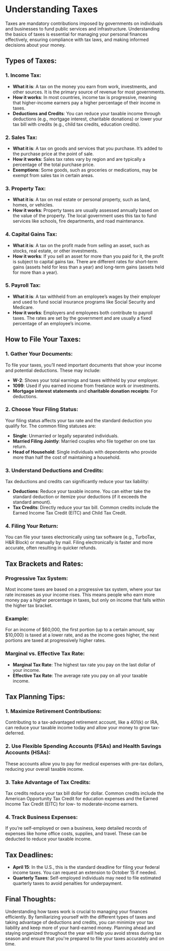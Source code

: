 # Understanding Taxes

Taxes are mandatory contributions imposed by governments on individuals and businesses to fund public services and infrastructure. Understanding the basics of taxes is essential for managing your personal finances effectively, ensuring compliance with tax laws, and making informed decisions about your money.

## Types of Taxes:

### 1. **Income Tax**:
   - **What it is**: A tax on the money you earn from work, investments, and other sources. It is the primary source of revenue for most governments.
   - **How it works**: In most countries, income tax is progressive, meaning that higher-income earners pay a higher percentage of their income in taxes. 
   - **Deductions and Credits**: You can reduce your taxable income through deductions (e.g., mortgage interest, charitable donations) or lower your tax bill with credits (e.g., child tax credits, education credits).

### 2. **Sales Tax**:
   - **What it is**: A tax on goods and services that you purchase. It’s added to the purchase price at the point of sale.
   - **How it works**: Sales tax rates vary by region and are typically a percentage of the total purchase price.
   - **Exemptions**: Some goods, such as groceries or medications, may be exempt from sales tax in certain areas.

### 3. **Property Tax**:
   - **What it is**: A tax on real estate or personal property, such as land, homes, or vehicles.
   - **How it works**: Property taxes are usually assessed annually based on the value of the property. The local government uses this tax to fund services like schools, fire departments, and road maintenance.

### 4. **Capital Gains Tax**:
   - **What it is**: A tax on the profit made from selling an asset, such as stocks, real estate, or other investments.
   - **How it works**: If you sell an asset for more than you paid for it, the profit is subject to capital gains tax. There are different rates for short-term gains (assets held for less than a year) and long-term gains (assets held for more than a year).

### 5. **Payroll Tax**:
   - **What it is**: A tax withheld from an employee’s wages by their employer and used to fund social insurance programs like Social Security and Medicare.
   - **How it works**: Employers and employees both contribute to payroll taxes. The rates are set by the government and are usually a fixed percentage of an employee’s income.

## How to File Your Taxes:

### 1. **Gather Your Documents**:
   To file your taxes, you’ll need important documents that show your income and potential deductions. These may include:
   - **W-2**: Shows your total earnings and taxes withheld by your employer.
   - **1099**: Used if you earned income from freelance work or investments.
   - **Mortgage interest statements** and **charitable donation receipts**: For deductions.

### 2. **Choose Your Filing Status**:
   Your filing status affects your tax rate and the standard deduction you qualify for. The common filing statuses are:
   - **Single**: Unmarried or legally separated individuals.
   - **Married Filing Jointly**: Married couples who file together on one tax return.
   - **Head of Household**: Single individuals with dependents who provide more than half the cost of maintaining a household.

### 3. **Understand Deductions and Credits**:
   Tax deductions and credits can significantly reduce your tax liability:
   - **Deductions**: Reduce your taxable income. You can either take the standard deduction or itemize your deductions (if it exceeds the standard amount).
   - **Tax Credits**: Directly reduce your tax bill. Common credits include the Earned Income Tax Credit (EITC) and Child Tax Credit.

### 4. **Filing Your Return**:
   You can file your taxes electronically using tax software (e.g., TurboTax, H&R Block) or manually by mail. Filing electronically is faster and more accurate, often resulting in quicker refunds.

## Tax Brackets and Rates:

### Progressive Tax System:
Most income taxes are based on a progressive tax system, where your tax rate increases as your income rises. This means people who earn more money pay a higher percentage in taxes, but only on income that falls within the higher tax bracket.

### Example:
For an income of $60,000, the first portion (up to a certain amount, say $10,000) is taxed at a lower rate, and as the income goes higher, the next portions are taxed at progressively higher rates.

### Marginal vs. Effective Tax Rate:
- **Marginal Tax Rate**: The highest tax rate you pay on the last dollar of your income.
- **Effective Tax Rate**: The average rate you pay on all your taxable income.

## Tax Planning Tips:

### 1. **Maximize Retirement Contributions**:
   Contributing to a tax-advantaged retirement account, like a 401(k) or IRA, can reduce your taxable income today and allow your money to grow tax-deferred.

### 2. **Use Flexible Spending Accounts (FSAs) and Health Savings Accounts (HSAs)**:
   These accounts allow you to pay for medical expenses with pre-tax dollars, reducing your overall taxable income.

### 3. **Take Advantage of Tax Credits**:
   Tax credits reduce your tax bill dollar for dollar. Common credits include the American Opportunity Tax Credit for education expenses and the Earned Income Tax Credit (EITC) for low- to moderate-income earners.

### 4. **Track Business Expenses**:
   If you’re self-employed or own a business, keep detailed records of expenses like home office costs, supplies, and travel. These can be deducted to reduce your taxable income.

## Tax Deadlines:
- **April 15**: In the U.S., this is the standard deadline for filing your federal income taxes. You can request an extension to October 15 if needed.
- **Quarterly Taxes**: Self-employed individuals may need to file estimated quarterly taxes to avoid penalties for underpayment.

## Final Thoughts:
Understanding how taxes work is crucial to managing your finances efficiently. By familiarizing yourself with the different types of taxes and taking advantage of deductions and credits, you can minimize your tax liability and keep more of your hard-earned money. Planning ahead and staying organized throughout the year will help you avoid stress during tax season and ensure that you're prepared to file your taxes accurately and on time.